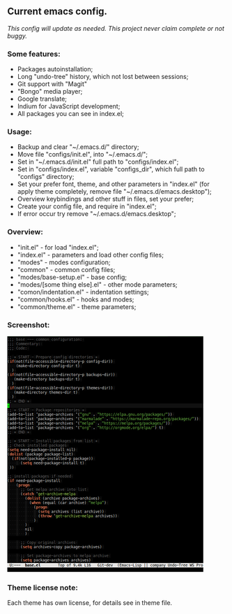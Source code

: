## Current emacs config.

*This config will update as needed.*
*This project never claim complete or not buggy.*

### Some features:
* Packages autoinstallation;
* Long "undo-tree" history, which not lost between sessions;
* Git support with "Magit"
* "Bongo" media player;
* Google translate;
* Indium for JavaScript development;
* All packages you can see in index.el;

### Usage:
* Backup and clear "~/.emacs.d/" directory;
* Move file "configs/init.el", into "~/.emacs.d/";
* Set in "~/.emacs.d/init.el" full path to "configs/index.el";
* Set in "configs/index.el", variable "configs_dir", which full path to "configs" directory;
* Set your prefer font, theme, and other parameters in "index.el" (for apply theme completely, remove file "~/.emacs.d/emacs.desktop");
* Overview keybindings and other stuff in files, set your prefer;
* Create your config file, and require in "index.el";
* If error occur try remove "~/.emacs.d/emacs.desktop";

### Overview:

* "init.el" - for load "index.el";
* "index.el" - parameters and load other config files;
* "modes" - modes configuration;
* "common" - common config files;
* "modes/base-setup.el" - base config;
* "modes/[some thing else].el" - other mode parameters;
* "comon/indentation.el" - indentation settings;
* "common/hooks.el" - hooks and modes;
* "common/theme.el" - theme parameters;

### Screenshot:
![Image of editor](https://raw.githubusercontent.com/sashlex/emacs-config/master/img/screenshot.png)

### Theme license note:
Each theme has own license, for details see in theme file.
